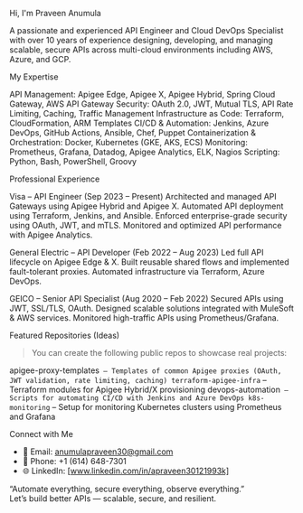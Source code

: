 Hi, I'm Praveen Anumula

A passionate and experienced API Engineer and Cloud DevOps Specialist with over 10 years of experience designing, developing, and managing scalable, secure APIs across multi-cloud environments including AWS, Azure, and GCP.

My Expertise

API Management: Apigee Edge, Apigee X, Apigee Hybrid, Spring Cloud Gateway, AWS API Gateway
Security: OAuth 2.0, JWT, Mutual TLS, API Rate Limiting, Caching, Traffic Management
Infrastructure as Code: Terraform, CloudFormation, ARM Templates
CI/CD & Automation: Jenkins, Azure DevOps, GitHub Actions, Ansible, Chef, Puppet
Containerization & Orchestration: Docker, Kubernetes (GKE, AKS, ECS)
Monitoring: Prometheus, Grafana, Datadog, Apigee Analytics, ELK, Nagios
Scripting: Python, Bash, PowerShell, Groovy

Professional Experience

Visa – API Engineer (Sep 2023 – Present)
Architected and managed API Gateways using Apigee Hybrid and Apigee X.
Automated API deployment using Terraform, Jenkins, and Ansible.
Enforced enterprise-grade security using OAuth, JWT, and mTLS.
Monitored and optimized API performance with Apigee Analytics.

General Electric – API Developer (Feb 2022 – Aug 2023)
Led full API lifecycle on Apigee Edge & X.
Built reusable shared flows and implemented fault-tolerant proxies.
Automated infrastructure via Terraform, Azure DevOps.

GEICO – Senior API Specialist (Aug 2020 – Feb 2022)
Secured APIs using JWT, SSL/TLS, OAuth.
Designed scalable solutions integrated with MuleSoft & AWS services.
Monitored high-traffic APIs using Prometheus/Grafana.

Featured Repositories (Ideas)

> You can create the following public repos to showcase real projects:

apigee-proxy-templates` – Templates of common Apigee proxies (OAuth, JWT validation, rate limiting, caching)
terraform-apigee-infra` – Terraform modules for Apigee Hybrid/X provisioning
devops-automation` – Scripts for automating CI/CD with Jenkins and Azure DevOps
k8s-monitoring` – Setup for monitoring Kubernetes clusters using Prometheus and Grafana

Connect with Me

- 📧 Email: anumulapraveen30@gmail.com  
- 📱 Phone: +1 (614) 648-7301  
- 🌐 LinkedIn: [www.linkedin.com/in/apraveen30121993k] 

 “Automate everything, secure everything, observe everything.”  
 Let’s build better APIs — scalable, secure, and resilient.
